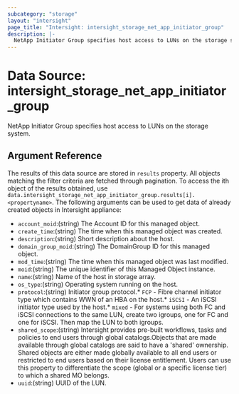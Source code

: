 ```yaml
---
subcategory: "storage"
layout: "intersight"
page_title: "Intersight: intersight_storage_net_app_initiator_group"
description: |-
  NetApp Initiator Group specifies host access to LUNs on the storage system.
---
```


# Data Source: intersight_storage_net_app_initiator_group
NetApp Initiator Group specifies host access to LUNs on the storage system.
## Argument Reference
The results of this data source are stored in `results` property.
All objects matching the filter criteria are fetched through pagination.
To access the ith object of the results obtained, use `data.intersight_storage_net_app_initiator_group.results[i].<propertyname>`.
The following arguments can be used to get data of already created objects in Intersight appliance:
* `account_moid`:(string) The Account ID for this managed object. 
* `create_time`:(string) The time when this managed object was created. 
* `description`:(string) Short description about the host. 
* `domain_group_moid`:(string) The DomainGroup ID for this managed object. 
* `mod_time`:(string) The time when this managed object was last modified. 
* `moid`:(string) The unique identifier of this Managed Object instance. 
* `name`:(string) Name of the host in storage array. 
* `os_type`:(string) Operating system running on the host. 
* `protocol`:(string) Initiator group protocol.* `FCP` - Fibre channel initiator type which contains WWN of an HBA on the host.* `iSCSI` - An iSCSI initiator type used by the host.* `mixed` - For systems using both FC and iSCSI connections to the same LUN, create two igroups, one for FC and one for iSCSI. Then map the LUN to both igroups. 
* `shared_scope`:(string) Intersight provides pre-built workflows, tasks and policies to end users through global catalogs.Objects that are made available through global catalogs are said to have a 'shared' ownership. Shared objects are either made globally available to all end users or restricted to end users based on their license entitlement. Users can use this property to differentiate the scope (global or a specific license tier) to which a shared MO belongs. 
* `uuid`:(string) UUID of the LUN. 
 